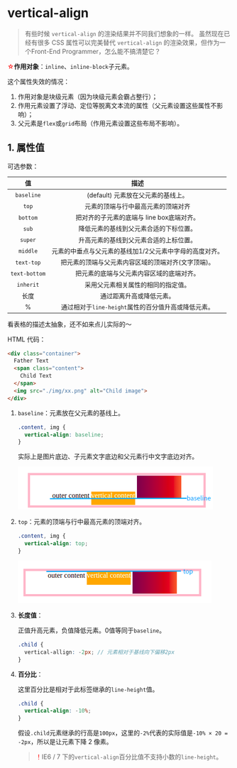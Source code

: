 # vertical-align

> 有些时候 `vertical-align` 的渲染结果并不同我们想象的一样。
> 虽然现在已经有很多 CSS 属性可以完美替代 `vertical-align` 的渲染效果，但作为一个Front-End Programmer，怎么能不搞清楚它？

<font color="red">☆</font>**作用对象**：`inline`、`inline-block`子元素。

这个属性失效的情况：

1. 作用对象是块级元素（因为块级元素会霸占整行）；
2. 作用元素设置了浮动、定位等脱离文本流的属性（父元素设置这些属性不影响）；
3. 父元素是`flex`或`grid`布局（作用元素设置这些布局不影响）。

## 1. 属性值

可选参数：

|      值       |                             描述                             |
| :-------------: | :----------------------------------------------------------: |
|  `baseline`   |           (default) 元素放在父元素的基线上。           |
|     `top`     |           元素的顶端与行中最高元素的顶端对齐           |
|   `bottom`    |          把对齐的子元素的底端与 line box底端对齐。           |
|     `sub`     |            降低元素的基线到父元素合适的下标位置。            |
|    `super`    |            升高元素的基线到父元素合适的上标位置。            |
|   `middle`    |   元素的中垂点与父元素的基线加1/2父元素中字母的高度对齐。    |
|  `text-top`   |      把元素的顶端与父元素内容区域的顶端对齐(文字顶端)。      |
| `text-bottom` |           把元素的底端与父元素内容区域的底端对齐。           |
|   `inherit`   |              采用父元素相关属性的相同的指定值。              |
|     长度      |                   通过距离升高或降低元素。                   |
|       %       | 通过相对于`line-height`属性的百分值升高或降低元素。 |

看表格的描述太抽象，还不如来点儿实际的～

HTML 代码：

```html
<div class="container">
  Father Text
  <span class="content">
  	Child Text
  </span>
  <img src="./img/xx.png" alt="Child image">
</div>
```

1. `baseline`：元素放在父元素的基线上。

   ```css
   .content, img {
     vertical-align: baseline;
   }
   ```

   实际上是图片底边、子元素文字底边和父元素行中文字底边对齐。

   ![baseline](./img/vertical-align-1.png)

2. `top`：元素的顶端与行中最高元素的顶端对齐。

   ```css
   .content, img {
     vertical-align: top;
   }
   ```

   ![top](./img/vertical-align-2.png)

3. **长度值**：

   正值升高元素，负值降低元素。0值等同于`baseline`。 

   ```scss
   .child {
     vertical-allign: -2px; // 元素相对于基线向下偏移2px
   }
   ```

4. **百分比**：

   这里百分比是相对于此标签继承的`line-height`值。

   ```scss
   .child {
     vertical-align: -10%;
   }
   ```

   假设`.child`元素继承的行高是`100px`，这里的`-2%`代表的实际值是`-10% × 20 = -2px`，所以是让元素下降 2 像素。

   > <font color="red">！</font>IE6 / 7 下的`vertical-align`百分比值不支持小数的`line-height`。


